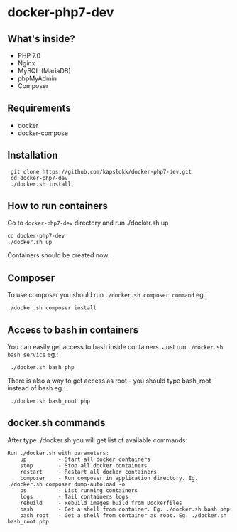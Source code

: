# docker-php7-dev
## What's inside? 
  * PHP 7.0 
  * Nginx
  * MySQL (MariaDB)
  * phpMyAdmin
  * Composer

## Requirements 
  * docker
  * docker-compose

## Installation
```
 git clone https://github.com/kapslokk/docker-php7-dev.git
 cd docker-php7-dev
 ./docker.sh install
 ```
 
## How to run containers
Go to `docker-php7-dev` directory and run ./docker.sh up
```
cd docker-php7-dev
./docker.sh up
```
Containers should be created now. 

## Composer
To use composer you should run `./docker.sh composer command` eg.:
```
./docker.sh composer install
```

## Access to bash in containers
You can easily get access to bash inside containers. 
Just run `./docker.sh bash service` eg.:
```
 ./docker.sh bash php
```
There is also a way to get access as root - you should type bash_root instead of bash eg.: 
```
 ./docker.sh bash_root php
```

## docker.sh commands 
After type ./docker.sh you will get list of available commands:
```
Run ./docker.sh with parameters:
    up          - Start all docker containers
    stop        - Stop all docker containers
    restart     - Restart all docker containers
    composer    - Run composer in application directory. Eg. ./docker.sh composer dump-autoload -o
    ps          - List running containers
    logs        - Tail containers logs
    rebuild     - Rebuild images build from Dockerfiles
    bash        - Get a shell from container. Eg. ./docker.sh bash php
    bash_root   - Get a shell from container as root. Eg. ./docker.sh bash_root php
```